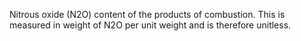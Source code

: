 Nitrous oxide (N2O) content of the products of combustion. This is measured in weight of N2O per unit weight and is therefore unitless.
